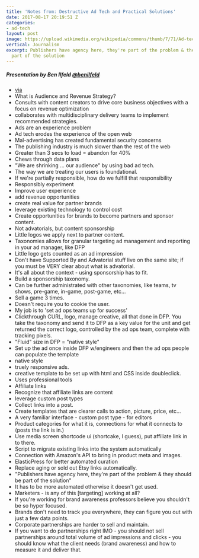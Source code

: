 ```yaml
---
title: 'Notes from: Destructive Ad Tech and Practical Solutions'
date: 2017-08-17 20:19:51 Z
categories:
- ad-tech
layout: post
image: https://upload.wikimedia.org/wikipedia/commons/thumb/7/71/Ad-tech_London_2010_%284%29.JPG/1600px-Ad-tech_London_2010_%284%29.JPG
vertical: Journalism
excerpt: Publishers have agency here, they're part of the problem & they should be
  part of the solution
---
```


##### Presentation by Ben Ilfeld [@benilfeld](https://twitter.com/benilfeld)

 - [via](https://2017-denver.journalist.wordcamp.org/session/destructive-ad-tech-and-practical-solutions/)
 - What is Audience and Revenue Strategy?
  - Consults with content creators to drive core business objectives with a focus on revenue optimization
  - collaborates with multidisciplinary delivery teams to implement recommended strategies.
 - Ads are an experience problem
 - Ad tech erodes the experience of the open web
 - Mal-advertising has created fundamental security concerns
 - The publishing industry is much slower than the rest of the web
 - Greater than 3 secs to load = abandon for 40%
 - Chews through data plans
 - "We are shrinking ... our audience" by using bad ad tech.
 - The way we are treating our users is foundational.
 - If we're partially responsible, how do we fulfill that responsibility
 - Responsibly experiment
  - Improve user experience
  - add revenue opportunities
  - create real value for partner brands
  - leverage existing technology to control cost
 - Create opportunities for brands to become partners and sponsor content.
  - Not advatorials, but content sponsorship
  - Little logos we apply next to partner content.
  - Taxonomies allows for granular targeting
  ad management and reporting in your ad manager, like DFP
  - Little logo gets counted as an ad impression
  - Don't have Supported By and Advatorial stuff live on the same site; if you must be VERY clear about what is advatorial.
  - It's all about the context - using sponsorship has to fit.
  - Build a sponsorship taxonomy.
  - Can be further administrated with other taxonomies, like teams, tv shows, pre-game, in-game, post-game, etc...
  - Sell a game 3 times.
  - Doesn't require you to cookie the user.
  - My job is to 'set ad ops teams up for success'
  - Clickthrough CURL, logo, manage creative, all that done in DFP. You take the taxonomy and send it to DFP as a key value for the unit and get returned the correct logo, controlled by the ad ops team, complete with tracking pixels.
 - "Fluid" size in DFP = "native style"
  - Set up the ad once inside DFP w/engineers and then the ad ops people can populate the template
  - native style
  - truely responsive ads.
  - creative template to be set up with html and CSS inside doubleclick.
  - Uses professional tools
 - Affiliate links
  - Recognize that affiliate links are content
  - leverage custom post types
  - Collect links into a post.
  - Create templates that are clearer calls to action, picture, price, etc...
  - A very familiar interface - custom post type - for editors
  - Product categories for what it is, connections for what it connects to (posts the link is in.)
  - Use media screen shortcode ui (shortcake, I guess), put affiliate link in to there.
  - Script to migrate existing links into the system automatically
  - Connection with Amazon's API to bring in product meta and images.
  - ElasticPress for better automated curation
  - Replace aging or sold out Etsy links automatically.
  - "Publishers have agency here, they're part of the problem & they should be part of the solution"
  - It has to be more automated otherwise it doesn't get used.
 - Marketers - is any of this [targeting] working at all?
 - If you're working for brand awareness professors believe you shouldn't be so hyper focused.
 - Brands don't need to track you everywhere, they can figure you out with just a few data points.
 - Corporate partnerships are harder to sell and maintain.
 - If you want to do partnerships right IMO - you should not sell partnerships around total volume of ad impressions and clicks - you should know what the client needs (brand awareness) and how to measure it and deliver that.
